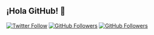 ## ¡Hola GitHub! 👋

[![Twitter Follow](https://img.shields.io/twitter/follow/luma_net?style=social)](https://x.com/luma_net)
[![GitHub Followers](https://img.shields.io/github/followers/lumanet?style=social)](https://github.com/Lumanet)
[![GitHub Followers](https://img.shields.io/github/stars/lumanet?style=social)](https://github.com/Lumanet)
<!--
**Lumanet/lumanet** is a ✨ _special_ ✨ repository because its `README.md` (this file) appears on your GitHub profile.

Here are some ideas to get you started:

- 🔭 I’m currently working on ...
- 🌱 I’m currently learning ...
- 👯 I’m looking to collaborate on ...
- 🤔 I’m looking for help with ...
- 💬 Ask me about ...
- 📫 How to reach me: ...
- 😄 Pronouns: ...
- ⚡ Fun fact: ...
-->
